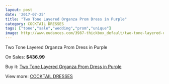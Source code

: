 ```yaml
---
layout: post
date: '2017-07-25'
title: "Two Tone Layered Organza Prom Dress in Purple"
category: COCKTAIL DRESSES
tags: ["tone","sale","wedding","prom","unique"]
image: http://www.eudances.com/3987-thickbox_default/two-tone-layered-organza-prom-dress-in-purple.jpg
---
```

Two Tone Layered Organza Prom Dress in Purple

On Sales: **$436.99**
<a href="https://www.eudances.com/en/cocktail-dresses/1333-two-tone-layered-organza-prom-dress-in-purple.html"><amp-img layout="responsive" width="600" height="600" src="//www.eudances.com/3987-thickbox_default/two-tone-layered-organza-prom-dress-in-purple.jpg" alt="Two Tone Layered Organza Prom Dress in Purple 0" /></a>

Buy it: [Two Tone Layered Organza Prom Dress in Purple](https://www.eudances.com/en/cocktail-dresses/1333-two-tone-layered-organza-prom-dress-in-purple.html "Two Tone Layered Organza Prom Dress in Purple")

View more: [COCKTAIL DRESSES](https://www.eudances.com/en/14-cocktail-dresses "COCKTAIL DRESSES")